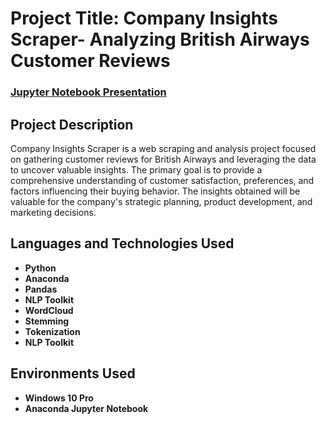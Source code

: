 <h1>Project Title: Company Insights Scraper- Analyzing British Airways Customer Reviews</h1>

### [Jupyter Notebook Presentation](https://youtu.be/7eJexJVCqJo)

<h2>Project Description</h2>
Company Insights Scraper is a web scraping and analysis project focused on gathering customer reviews for British Airways and leveraging the data to uncover valuable insights. The primary goal is to provide a comprehensive understanding of customer satisfaction, preferences, and factors influencing their buying behavior. The insights obtained will be valuable for the company's strategic planning, product development, and marketing decisions.
<br />


<h2>Languages and Technologies Used</h2>

- <b>Python</b> 
- <b>Anaconda</b>
- <b>Pandas</b> 
- <b>NLP Toolkit</b>
- <b>WordCloud</b> 
- <b>Stemming</b>
- <b>Tokenization</b> 
- <b>NLP Toolkit</b>


<h2>Environments Used </h2>

- <b>Windows 10 Pro</b>
- <b>Anaconda Jupyter Notebook</b>

